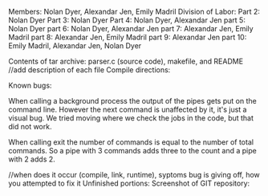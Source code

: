 Members: Nolan Dyer, Alexandar Jen, Emily Madril
Division of Labor: 
Part 2:  Nolan Dyer
Part 3:  Nolan Dyer
Part 4:  Nolan Dyer, Alexandar Jen
part 5:  Nolan Dyer
part 6:  Nolan Dyer, Alexandar Jen
part 7:  Alexandar Jen, Emily Madril
part 8:  Alexandar Jen, Emily Madril 
part 9:  Alexandar Jen
part 10: Emily Madril, Alexandar Jen, Nolan Dyer

Contents of tar archive: parser.c (source code), makefile, and README
  //add description of each file
Compile directions:

Known bugs:

  When calling a background process the output of the pipes gets put on the command line. However the next command is unaffected by it, it's just a visual bug. We tried moving 
  where we check the jobs in the code, but that did not work. 
  
  When calling exit the number of commands is equal to the number of total commands. So a pipe with 3 commands adds three to the count and a pipe with 2 adds 2. 
  
  //when does it occur (compile, link, runtime), syptoms bug is giving off, how you attempted to fix it
Unfinished portions:
Screenshot of GIT repository:
